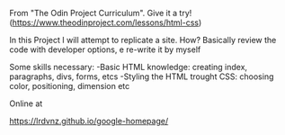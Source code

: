 From "The Odin Project Curriculum". Give it a try! (https://www.theodinproject.com/lessons/html-css)

In this Project I will attempt to replicate a site.
How? 
Basically review the code with developer options, e re-write it by myself

Some skills necessary:
-Basic HTML knowledge: creating index, paragraphs, divs, forms, etcs
-Styling the HTML trought CSS: choosing color, positioning, dimension etc

Online at 

https://lrdvnz.github.io/google-homepage/
